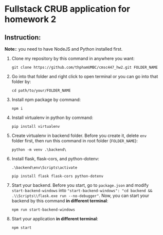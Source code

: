 # Fullstack CRUB application for homework 2

## Instruction:

**Note:**: you need to have NodeJS and Python installed first.

1. Clone my repository by this command in anywhere you want:

    `git clone https://github.com/thphamUMBC/cmsc447_hw2.git FOLDER_NAME`

2. Go into that folder and right click to open terminal or you can go into that folder by:

    `cd path/to/your/FOLDER_NAME`

3. Install npm package by command:

    `npm i`

4. Install virtualenv in python by command:
    
    `pip install virtualenv`

5. Create virtualenv in backend folder. Before you create it, delete `env` folder first, then run this command in root folder (`FOLDER_NAME`):

    `python -m venv .\backend\`

6. Install flask, flask-cors, and python-dotenv:

    `.\backend\env\Scripts\activate`

    `pip install flask flask-cors python-dotenv`

7. Start your backend. Before you start, go to `package.json` and modify `start-backend-windows` into
`"start-backend-windows": "cd backend && .\\Scripts\\flask.exe run --no-debugger"`. Now, you can start
your backend by this command **in different terminal**:

    `npm run start-backend-windows`

8. Start your application **in different terminal**:

    `npm start`

